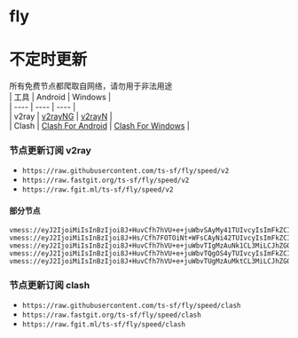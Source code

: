# fly
# 不定时更新
所有免费节点都爬取自网络，请勿用于非法用途  
|  工具  | Android  | Windows  |  
|  ----  | ----   | ----  |  
| v2ray  | [v2rayNG](https://github.com/2dust/v2rayNG/releases) | [v2rayN](https://github.com/2dust/v2rayN/releases) |  
| Clash  | [Clash For Android](https://github.com/Kr328/ClashForAndroid/releases) | [Clash For Windows](https://github.com/Fndroid/clash_for_windows_pkg/releases) | 
  
### 节点更新订阅  v2ray
- `https://raw.githubusercontent.com/ts-sf/fly/speed/v2`  
- `https://raw.fastgit.org/ts-sf/fly/speed/v2`  
- `https://raw.fgit.ml/ts-sf/fly/speed/v2`  
#### 部分节点  
``` 
vmess://eyJ2IjoiMiIsInBzIjoi8J+HuvCfh7hVU+e+juWbvSAyMy41TUIvcyIsImFkZCI6ImNmY2RuMi5zYW5mZW5jZG4ubmV0IiwicG9ydCI6IjQ0MyIsImlkIjoiMGUxMjE1ZTQtYWE3YS00N2FjLWJiZjktMjdiODQ1NjVlZWU1IiwiYWlkIjoiMCIsInNjeSI6ImF1dG8iLCJuZXQiOiJ3cyIsInR5cGUiOiJub25lIiwiaG9zdCI6InVzMi5zYW5mZW5jZG4xLmNvbSIsInBhdGgiOiIvemgtY24iLCJ0bHMiOiJ0bHMiLCJzbmkiOiJ1czEuc2FuZmVuY2RuMS5jb20iLCJ0ZXN0X25hbWUiOiJVU+e+juWbvSJ9
vmess://eyJ2IjoiMiIsInBzIjoi8J+Hs/Cfh7FOTOiNt+WFsCAyNi42TUIvcyIsImFkZCI6IjQ1LjU4LjE4MC4xMzQiLCJwb3J0IjoiNDk4NzciLCJpZCI6IjQxODA0OGFmLWEyOTMtNGI5OS05YjBjLTk4Y2EzNTgwZGQyNCIsImFpZCI6IjY0Iiwic2N5IjoiYXV0byIsIm5ldCI6InRjcCIsInR5cGUiOiJub25lIiwiaG9zdCI6ImpwMi5tbHhnLm9yZyIsInBhdGgiOiIvIiwidGxzIjoiIiwic25pIjoiIiwidGVzdF9uYW1lIjoiTkzojbflhbAifQ==
vmess://eyJ2IjoiMiIsInBzIjoi8J+HuvCfh7hVU+e+juWbvTIgMzAuNk1CL3MiLCJhZGQiOiIxOTIuNzQuMjQzLjMzIiwicG9ydCI6IjUwMjQ2IiwiaWQiOiI0MTgwNDhhZi1hMjkzLTRiOTktOWIwYy05OGNhMzU4MGRkMjQiLCJhaWQiOiI2NCIsInNjeSI6ImF1dG8iLCJuZXQiOiJ0Y3AiLCJ0eXBlIjoibm9uZSIsImhvc3QiOiIiLCJwYXRoIjoiL3BhdGgvMTY4OTY3MzgyODA3MCIsInRscyI6IiIsInNuaSI6IiIsInRlc3RfbmFtZSI6IlVT576O5Zu9MiJ9
vmess://eyJ2IjoiMiIsInBzIjoi8J+HuvCfh7hVU+e+juWbvTQgOS4yTUIvcyIsImFkZCI6IjY0LjMyLjI0LjIxMSIsInBvcnQiOiI0ODY1OSIsImlkIjoiY2ZmOWQ4NjAtNzMzMC00ZWUxLWIwNzItNzE0MmRkZjE1NzFkIiwiYWlkIjoiNjQiLCJzY3kiOiJhdXRvIiwibmV0IjoidGNwIiwidHlwZSI6Im5vbmUiLCJob3N0IjoiIiwicGF0aCI6Ii84Y2RhNDhiMyIsInRscyI6IiIsInNuaSI6IiIsInRlc3RfbmFtZSI6IlVT576O5Zu9NCJ9
vmess://eyJ2IjoiMiIsInBzIjoi8J+HuvCfh7hVU+e+juWbvTUgMzAuMktCL3MiLCJhZGQiOiJ3d3cubm9pY2UuaWQiLCJwb3J0IjoiNDQzIiwiaWQiOiI3ODE2Mzg0Zi01ZDU2LTRiMTEtODQ0Ni1lYjliMTMwNmJmZDUiLCJhaWQiOiIwIiwic2N5IjoiYXV0byIsIm5ldCI6IndzIiwidHlwZSI6Im5vbmUiLCJob3N0Ijoic2dtd3MubWFpbnNzaC54eXoiLCJwYXRoIjoiL3ZtZXNzIiwidGxzIjoidGxzIiwic25pIjoiIiwidGVzdF9uYW1lIjoiVVPnvo7lm701In0=
```
### 节点更新订阅  clash
- `https://raw.githubusercontent.com/ts-sf/fly/speed/clash`  
- `https://raw.fastgit.org/ts-sf/fly/speed/clash`  
- `https://raw.fgit.ml/ts-sf/fly/speed/clash`  


